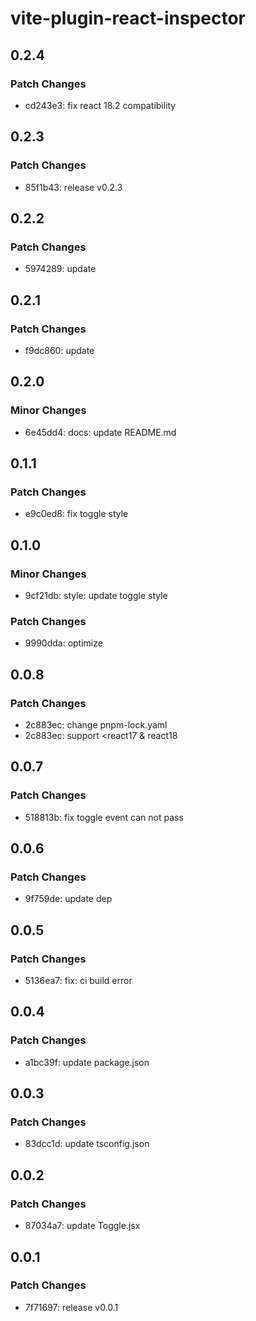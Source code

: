 # vite-plugin-react-inspector

## 0.2.4

### Patch Changes

- cd243e3: fix react 18.2 compatibility

## 0.2.3

### Patch Changes

- 85f1b43: release v0.2.3

## 0.2.2

### Patch Changes

- 5974289: update

## 0.2.1

### Patch Changes

- f9dc860: update

## 0.2.0

### Minor Changes

- 6e45dd4: docs: update README.md

## 0.1.1

### Patch Changes

- e9c0ed8: fix toggle style

## 0.1.0

### Minor Changes

- 9cf21db: style: update toggle style

### Patch Changes

- 9990dda: optimize

## 0.0.8

### Patch Changes

- 2c883ec: change pnpm-lock.yaml
- 2c883ec: support <react17 & react18

## 0.0.7

### Patch Changes

- 518813b: fix toggle event can not pass

## 0.0.6

### Patch Changes

- 9f759de: update dep

## 0.0.5

### Patch Changes

- 5136ea7: fix: ci build error

## 0.0.4

### Patch Changes

- a1bc39f: update package.json

## 0.0.3

### Patch Changes

- 83dcc1d: update tsconfig.json

## 0.0.2

### Patch Changes

- 87034a7: update Toggle.jsx

## 0.0.1

### Patch Changes

- 7f71697: release v0.0.1
